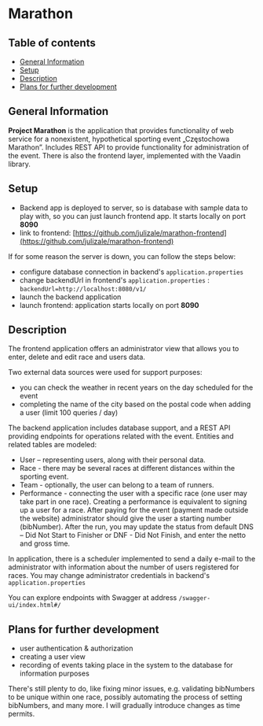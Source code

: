 # Marathon

## Table of contents
* [General Information](#general-information)
* [Setup](#setup)
* [Description](#description)
* [Plans for further development](#plans-for-further-development)

## General Information

**Project Marathon** is the application that provides functionality of web service for a nonexistent, hypothetical sporting event „Częstochowa Marathon”.
Includes REST API to provide functionality for administration of the event.
There is also the frontend layer, implemented with the Vaadin library.

## Setup
- Backend app is deployed to server, so is database with sample data to play with,
  so you can just launch frontend app. It starts locally on port **8090**
- link to frontend: [https://github.com/julizale/marathon-frontend](https://github.com/julizale/marathon-frontend)

If for some reason the server is down, you can follow the steps below:
- configure database connection in backend's `application.properties`
- change backendUrl in frontend's `application.properties` : `backendUrl=http://localhost:8080/v1/`
- launch the backend application
- launch frontend: application starts locally on port **8090**


## Description
The frontend application offers an administrator view that allows you to enter, delete and edit race and users data.

Two external data sources were used for support purposes:
- you can check the weather in recent years on the day scheduled for the event
- completing the name of the city based on the postal code when adding a user (limit 100 queries / day)

The backend application includes database support, and a REST API providing endpoints for operations related with the event.
Entities and related tables are modeled:
- User – representing users, along with their personal data.
- Race - there may be several races at different distances within the sporting event.
- Team - optionally, the user can belong to a team of runners.
- Performance - connecting the user with a specific race (one user may take part in one race).
  Creating a performance is equivalent to signing up a user for a race.
  After paying for the event (payment made outside the website) administrator should give the user a starting number (bibNumber).
  After the run, you may update the status from default DNS – Did Not Start to Finisher or DNF - Did Not Finish, and enter the netto and gross time.

In application, there is a scheduler implemented to send a daily e-mail to the administrator
with information about the number of users registered for races. You may change administrator
credentials in backend's `application.properties`

You can explore endpoints with Swagger at address `/swagger-ui/index.html#/`

## Plans for further development
- user authentication & authorization
- creating a user view
- recording of events taking place in the system to the database for information purposes

There's still plenty to do, like fixing minor issues, e.g. validating bibNumbers to be unique within one race,
possibly automating the process of setting bibNumbers, and many more.
I will gradually introduce changes as time permits.